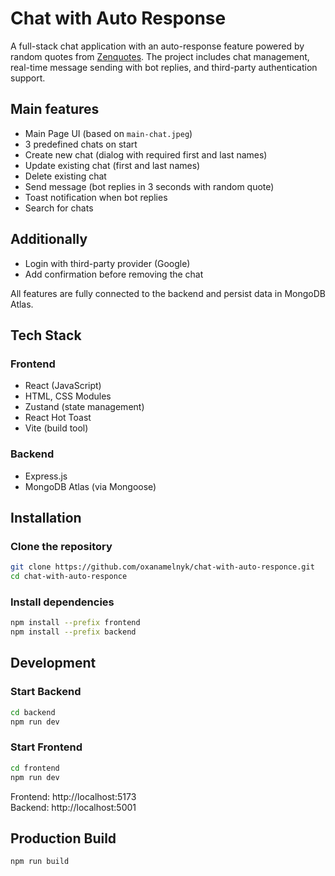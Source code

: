 # Chat with Auto Response

A full-stack chat application with an auto-response feature powered by random quotes from [Zenquotes](https://zenquotes.io). The project includes chat management, real-time message sending with bot replies, and third-party authentication support.

## Main features
- Main Page UI (based on `main-chat.jpeg`)
- 3 predefined chats on start
- Create new chat (dialog with required first and last names)
- Update existing chat (first and last names)
- Delete existing chat
- Send message (bot replies in 3 seconds with random quote)
- Toast notification when bot replies
- Search for chats

## Additionally
- Login with third-party provider (Google)
- Add confirmation before removing the chat

All features are fully connected to the backend and persist data in MongoDB Atlas.

## Tech Stack

### Frontend

- React (JavaScript)
- HTML, CSS Modules
- Zustand (state management)
- React Hot Toast
- Vite (build tool)

### Backend

- Express.js
- MongoDB Atlas (via Mongoose)

## Installation

### Clone the repository

```bash
git clone https://github.com/oxanamelnyk/chat-with-auto-responce.git
cd chat-with-auto-responce
```

### Install dependencies

```bash
npm install --prefix frontend
npm install --prefix backend
```

## Development

### Start Backend

```bash
cd backend
npm run dev
```

### Start Frontend

```bash
cd frontend
npm run dev
```

Frontend: http://localhost:5173  
Backend: http://localhost:5001

## Production Build

```bash
npm run build
```
